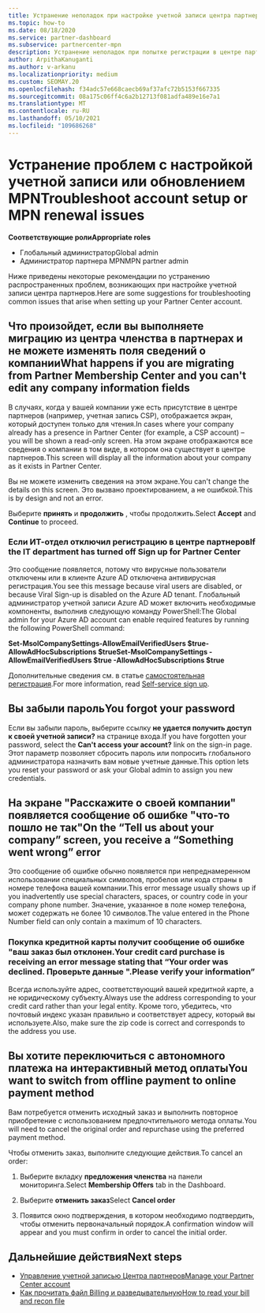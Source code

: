```yaml
---
title: Устранение неполадок при настройке учетной записи центра партнеров или проблем с продлением MPN
ms.topic: how-to
ms.date: 08/18/2020
ms.service: partner-dashboard
ms.subservice: partnercenter-mpn
description: Устранение неполадок при попытке регистрации в центре партнеров. Ответы на проблемы с методами оплаты, забытыми паролями и др.
author: ArpithaKanuganti
ms.author: v-arkanu
ms.localizationpriority: medium
ms.custom: SEOMAY.20
ms.openlocfilehash: f34adc57e668caecb69af37afc72b5153f667335
ms.sourcegitcommit: 08a175c06ff4c6a2b12713f081adfa489e16e7a1
ms.translationtype: MT
ms.contentlocale: ru-RU
ms.lasthandoff: 05/10/2021
ms.locfileid: "109686268"
---
```

# <a name="troubleshoot-account-setup-or-mpn-renewal-issues"></a><span data-ttu-id="c35a8-104">Устранение проблем с настройкой учетной записи или обновлением MPN</span><span class="sxs-lookup"><span data-stu-id="c35a8-104">Troubleshoot account setup or MPN renewal issues</span></span>


<span data-ttu-id="c35a8-105">**Соответствующие роли**</span><span class="sxs-lookup"><span data-stu-id="c35a8-105">**Appropriate roles**</span></span>

- <span data-ttu-id="c35a8-106">Глобальный администратор</span><span class="sxs-lookup"><span data-stu-id="c35a8-106">Global admin</span></span>
- <span data-ttu-id="c35a8-107">Администратор партнера MPN</span><span class="sxs-lookup"><span data-stu-id="c35a8-107">MPN partner admin</span></span>
 
<span data-ttu-id="c35a8-108">Ниже приведены некоторые рекомендации по устранению распространенных проблем, возникающих при настройке учетной записи центра партнеров.</span><span class="sxs-lookup"><span data-stu-id="c35a8-108">Here are some suggestions for troubleshooting common issues that arise when setting up your Partner Center account.</span></span>

## <a name="what-happens-if-you-are-migrating-from-partner-membership-center-and-you-cant-edit-any-company-information-fields"></a><span data-ttu-id="c35a8-109">Что произойдет, если вы выполняете миграцию из центра членства в партнерах и не можете изменять поля сведений о компании</span><span class="sxs-lookup"><span data-stu-id="c35a8-109">What happens if you are migrating from Partner Membership Center and you can't edit any company information fields</span></span>

<span data-ttu-id="c35a8-110">В случаях, когда у вашей компании уже есть присутствие в центре партнеров (например, учетная запись CSP), отображается экран, который доступен только для чтения.</span><span class="sxs-lookup"><span data-stu-id="c35a8-110">In cases where your company already has a presence in Partner Center (for example, a CSP account) – you will be shown a read-only screen.</span></span> <span data-ttu-id="c35a8-111">На этом экране отображаются все сведения о компании в том виде, в котором она существует в центре партнеров.</span><span class="sxs-lookup"><span data-stu-id="c35a8-111">This screen will display all the information about your company as it exists in Partner Center.</span></span>

<span data-ttu-id="c35a8-112">Вы не можете изменить сведения на этом экране.</span><span class="sxs-lookup"><span data-stu-id="c35a8-112">You can't change the details on this screen.</span></span> <span data-ttu-id="c35a8-113">Это вызвано проектированием, а не ошибкой.</span><span class="sxs-lookup"><span data-stu-id="c35a8-113">This is by design and not an error.</span></span>

<span data-ttu-id="c35a8-114">Выберите **принять** и **продолжить** , чтобы продолжить.</span><span class="sxs-lookup"><span data-stu-id="c35a8-114">Select **Accept** and **Continue** to proceed.</span></span>


### <a name="if-the-it-department-has-turned-off-sign-up-for-partner-center"></a><span data-ttu-id="c35a8-115">Если ИТ-отдел отключил регистрацию в **центре партнеров**</span><span class="sxs-lookup"><span data-stu-id="c35a8-115">If the IT department has turned off **Sign up for Partner Center**</span></span>

<span data-ttu-id="c35a8-116">Это сообщение появляется, потому что вирусные пользователи отключены или в клиенте Azure AD отключена антивирусная регистрация.</span><span class="sxs-lookup"><span data-stu-id="c35a8-116">You see this message because viral users are disabled, or because Viral Sign-up is disabled on the Azure AD tenant.</span></span> <span data-ttu-id="c35a8-117">Глобальный администратор учетной записи Azure AD может включить необходимые компоненты, выполнив следующую команду PowerShell:</span><span class="sxs-lookup"><span data-stu-id="c35a8-117">The Global admin for your Azure AD account can enable required features by running the following PowerShell command:</span></span>

<span data-ttu-id="c35a8-118">**Set-MsolCompanySettings-AllowEmailVerifiedUsers $true-AllowAdHocSubscriptions $true**</span><span class="sxs-lookup"><span data-stu-id="c35a8-118">**Set-MsolCompanySettings -AllowEmailVerifiedUsers $true -AllowAdHocSubscriptions $true**</span></span>

<span data-ttu-id="c35a8-119">Дополнительные сведения см. в статье [самостоятельная регистрация](/azure/active-directory/users-groups-roles/directory-self-service-signup).</span><span class="sxs-lookup"><span data-stu-id="c35a8-119">For more information, read [Self-service sign up](/azure/active-directory/users-groups-roles/directory-self-service-signup).</span></span>

## <a name="you-forgot-your-password"></a><span data-ttu-id="c35a8-120">Вы забыли пароль</span><span class="sxs-lookup"><span data-stu-id="c35a8-120">You forgot your password</span></span>

<span data-ttu-id="c35a8-121">Если вы забыли пароль, выберите ссылку **не удается получить доступ к своей учетной записи?** на странице входа.</span><span class="sxs-lookup"><span data-stu-id="c35a8-121">If you have forgotten your password, select the **Can't access your account?** link on the sign-in page.</span></span> <span data-ttu-id="c35a8-122">Этот параметр позволяет сбросить пароль или попросить глобального администратора назначить вам новые учетные данные.</span><span class="sxs-lookup"><span data-stu-id="c35a8-122">This option lets you reset your password or ask your Global admin to assign you new credentials.</span></span>

## <a name="on-the-tell-us-about-your-company-screen-you-receive-a-something-went-wrong-error"></a><span data-ttu-id="c35a8-123">На экране "Расскажите о своей компании" появляется сообщение об ошибке "что-то пошло не так"</span><span class="sxs-lookup"><span data-stu-id="c35a8-123">On the “Tell us about your company” screen, you receive a “Something went wrong” error</span></span>

<span data-ttu-id="c35a8-124">Это сообщение об ошибке обычно появляется при непреднамеренном использовании специальных символов, пробелов или кода страны в номере телефона вашей компании.</span><span class="sxs-lookup"><span data-stu-id="c35a8-124">This error message usually shows up if you inadvertently use special characters, spaces, or country code in your company phone number.</span></span> <span data-ttu-id="c35a8-125">Значение, указанное в поле номер телефона, может содержать не более 10 символов.</span><span class="sxs-lookup"><span data-stu-id="c35a8-125">The value entered in the Phone Number field can only contain a maximum of 10 characters.</span></span>


### <a name="your-credit-card-purchase-is-receiving-an-error-message-stating-that-your-order-was-declined-please-verify-your-information"></a><span data-ttu-id="c35a8-126">Покупка кредитной карты получит сообщение об ошибке "ваш заказ был отклонен.</span><span class="sxs-lookup"><span data-stu-id="c35a8-126">Your credit card purchase is receiving an error message stating that “Your order was declined.</span></span> <span data-ttu-id="c35a8-127">Проверьте данные ".</span><span class="sxs-lookup"><span data-stu-id="c35a8-127">Please verify your information”</span></span>


<span data-ttu-id="c35a8-128">Всегда используйте адрес, соответствующий вашей кредитной карте, а не юридическому субъекту.</span><span class="sxs-lookup"><span data-stu-id="c35a8-128">Always use the address corresponding to your credit card rather than your legal entity.</span></span> <span data-ttu-id="c35a8-129">Кроме того, убедитесь, что почтовый индекс указан правильно и соответствует адресу, который вы используете.</span><span class="sxs-lookup"><span data-stu-id="c35a8-129">Also, make sure the zip code is correct and corresponds to the address you use.</span></span>

## <a name="you-want-to-switch-from-offline-payment-to-online-payment-method"></a><span data-ttu-id="c35a8-130">Вы хотите переключиться с автономного платежа на интерактивный метод оплаты</span><span class="sxs-lookup"><span data-stu-id="c35a8-130">You want to switch from offline payment to online payment method</span></span> 

<span data-ttu-id="c35a8-131">Вам потребуется отменить исходный заказ и выполнить повторное приобретение с использованием предпочтительного метода оплаты.</span><span class="sxs-lookup"><span data-stu-id="c35a8-131">You will need to cancel the original order and repurchase using the preferred payment method.</span></span>

<span data-ttu-id="c35a8-132">Чтобы отменить заказ, выполните следующие действия.</span><span class="sxs-lookup"><span data-stu-id="c35a8-132">To cancel an order:</span></span>

1. <span data-ttu-id="c35a8-133">Выберите вкладку **предложения членства** на панели мониторинга.</span><span class="sxs-lookup"><span data-stu-id="c35a8-133">Select **Membership Offers** tab in the Dashboard.</span></span>

2. <span data-ttu-id="c35a8-134">Выберите **отменить заказ**</span><span class="sxs-lookup"><span data-stu-id="c35a8-134">Select **Cancel order**</span></span>

3. <span data-ttu-id="c35a8-135">Появится окно подтверждения, в котором необходимо подтвердить, чтобы отменить первоначальный порядок.</span><span class="sxs-lookup"><span data-stu-id="c35a8-135">A confirmation window will appear and you must confirm in order to cancel the initial order.</span></span>

## <a name="next-steps"></a><span data-ttu-id="c35a8-136">Дальнейшие действия</span><span class="sxs-lookup"><span data-stu-id="c35a8-136">Next steps</span></span>

- [<span data-ttu-id="c35a8-137">Управление учетной записью Центра партнеров</span><span class="sxs-lookup"><span data-stu-id="c35a8-137">Manage your Partner Center account</span></span>](partner-center-account-setup.md)
- [<span data-ttu-id="c35a8-138">Как прочитать файл Billing и разведывательную</span><span class="sxs-lookup"><span data-stu-id="c35a8-138">How to read your bill and recon file</span></span>](read-your-bill.md)
